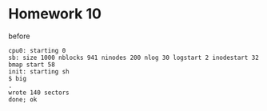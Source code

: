 # Homework 10

before 

```
cpu0: starting 0
sb: size 1000 nblocks 941 ninodes 200 nlog 30 logstart 2 inodestart 32 bmap start 58
init: starting sh
$ big
.
wrote 140 sectors
done; ok
```